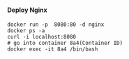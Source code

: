 #### Deploy Nginx
```
docker run -p  8080:80 -d nginx
docker ps -a
curl -i localhost:8080
# go into container 8a4(Container ID)
docker exec -it 8a4 /bin/bash

```
